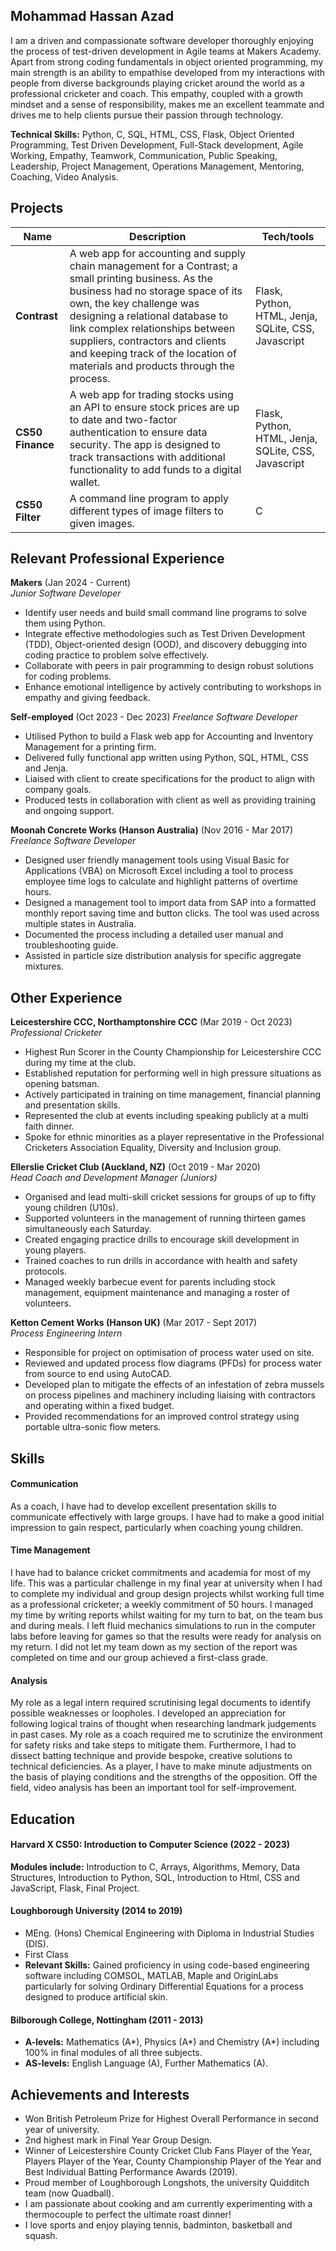 ## Mohammad Hassan Azad
I am a driven and compassionate software developer thoroughly enjoying the process of test-driven development in Agile teams at Makers Academy. Apart from strong coding fundamentals in object oriented programming, my main strength is an ability to empathise developed from my interactions with people from diverse backgrounds playing cricket around the world as a professional cricketer and coach. This empathy, coupled with a growth mindset and a sense of responsibility, makes me an excellent teammate and drives me to help clients pursue their passion through technology.

**Technical Skills:** Python, C, SQL, HTML, CSS, Flask, Object Oriented Programming, Test Driven Development,  Full-Stack development, Agile Working, Empathy, Teamwork, Communication, Public Speaking, Leadership, Project Management, Operations Management, Mentoring, Coaching, Video Analysis.
## Projects

| Name                         | Description       | Tech/tools        |
| ---------------------------- | ----------------- | ----------------- |
| **Contrast**            | A web app for accounting and supply chain management for a Contrast; a small printing business. As the business had no storage space of its own,  the key challenge was designing a relational database to link complex relationships between suppliers, contractors and clients and keeping track of the location of materials and products through the process.  | Flask, Python, HTML, Jenja, SQLite, CSS, Javascript|
| **CS50 Finance** | A web app for trading stocks using an API to ensure stock prices are up to date and two-factor authentication to ensure data security. The app is designed to track transactions with additional functionality to add funds to a digital wallet.| Flask, Python, HTML, Jenja, SQLite, CSS, Javascript|
| **CS50 Filter** | A command line program to apply different types of image filters to given images.| C|

## Relevant Professional Experience

**Makers** (Jan 2024 - Current)  
_Junior Software Developer_

- Identify user needs and build small command line programs to solve them using Python.
- Integrate effective methodologies such as Test Driven Development (TDD), Object-oriented design (OOD), and discovery debugging  into coding practice to problem solve effectively.
- Collaborate with peers in pair programming to design robust solutions for coding problems.
- Enhance emotional intelligence by actively contributing to workshops in empathy and giving feedback. 

**Self-employed** (Oct 2023 - Dec 2023) 
_Freelance Software Developer_

- Utilised Python to build a  Flask web app for Accounting and Inventory Management for a printing firm.
- Delivered fully functional app written using Python, SQL, HTML, CSS and Jenja.
- Liaised with client to create specifications for the product to align with company goals.
- Produced tests in collaboration with client as well as providing training and ongoing support.

**Moonah Concrete Works (Hanson Australia)** (Nov 2016 - Mar 2017) 
_Freelance Software Developer_

- Designed user friendly management tools using Visual Basic for Applications (VBA) on Microsoft Excel including a tool to process employee time logs to calculate and highlight patterns of overtime hours.
- Designed a management tool to import data from SAP into a formatted monthly report saving time and button clicks. The tool was used across multiple states in Australia.
- Documented the process including a detailed user manual and troubleshooting guide.
- Assisted in particle size distribution analysis for specific aggregate mixtures.

## Other Experience

**Leicestershire CCC, Northamptonshire CCC** (Mar 2019 - Oct 2023)  
_Professional Cricketer_

- Highest Run Scorer in the County Championship for Leicestershire CCC during my time at the club.
- Established  reputation for performing well in high pressure situations as opening batsman.
- Actively participated in training on time management, financial planning and presentation skills.
- Represented the club at events including speaking publicly at a multi faith dinner.
- Spoke for ethnic minorities as a player representative in the Professional Cricketers Association Equality, Diversity and Inclusion group.

**Ellerslie Cricket Club (Auckland, NZ)** (Oct 2019 - Mar 2020)  
_Head Coach and Development Manager (Juniors)_

- Organised and lead multi-skill cricket sessions for groups of up to fifty young children (U10s).
- Supported volunteers in the management of running thirteen games simultaneously each Saturday.
- Created engaging practice drills to encourage skill development in young players.
- Trained coaches to run drills in accordance with health and safety protocols. 
- Managed weekly barbecue event for parents including stock management, equipment maintenance and managing a roster of volunteers.

**Ketton Cement Works (Hanson UK)** (Mar 2017 - Sept 2017)  
_Process Engineering Intern_

- Responsible for project on optimisation of process water used on site.
- Reviewed and updated process flow diagrams (PFDs) for process water from source to end using AutoCAD.
- Developed plan to mitigate the effects of an infestation of zebra mussels on process pipelines and machinery including liaising with contractors and operating within a fixed budget. 
- Provided recommendations for an improved control strategy using portable ultra-sonic flow meters.


## Skills

#### Communication
As a coach, I have had to develop excellent presentation skills to communicate effectively with large groups. I have had to make a good initial impression to gain respect, particularly when coaching young children.

#### Time Management
I have had to balance cricket commitments and academia for most of my life. This was a particular challenge in my final year at university when I had to complete my individual and group design projects whilst working full time as a professional cricketer; a weekly commitment of 50 hours. I managed my time by writing reports whilst waiting for my turn to bat, on the team bus and during meals. I left fluid mechanics simulations to run in the computer labs before leaving for games so that the results were ready for analysis on my return. I did not let my team down as my section of the report was completed on time and our group achieved a first-class grade. 

#### Analysis
My role as a legal intern required scrutinising legal documents to identify possible weaknesses or loopholes. I developed an appreciation for following logical trains of thought when researching landmark judgements in past cases.  My role as a coach required me to scrutinize the environment for safety risks and take steps to mitigate them. Furthermore, I had to dissect batting technique and provide bespoke, creative solutions to technical deficiencies. As a player, I have to make minute adjustments on the basis of playing conditions and the strengths of the opposition. Off the field, video analysis has been an important tool for self-improvement.


## Education

#### Harvard X CS50: Introduction to Computer Science (2022 - 2023)
**Modules include:** Introduction to C, Arrays, Algorithms, Memory, Data Structures, Introduction to Python, SQL, Introduction to Html, CSS and JavaScript, Flask, Final Project. 

#### Loughborough University (2014 to 2019)
- MEng. (Hons) Chemical Engineering with Diploma in Industrial Studies (DIS).                                                    
- First Class
- **Relevant Skills:** Gained proficiency in using code-based engineering software including COMSOL, MATLAB, Maple and OriginLabs particularly for solving Ordinary Differential Equations for a process designed to produce artificial skin. 

#### Bilborough College, Nottingham (2011 - 2013)
- **A-levels:** Mathematics (A*), Physics (A*) and Chemistry (A*) including 100% in final modules of all three subjects.
- **AS-levels:** English Language (A), Further Mathematics (A).

## Achievements and Interests
- Won British Petroleum Prize for Highest Overall Performance in second year of university.
- 2nd highest mark in Final Year Group Design. 
- Winner of Leicestershire County Cricket Club Fans Player of the Year, Players Player of the Year, County Championship Player of the Year and Best Individual Batting Performance Awards (2019).
- Proud member of Loughborough Longshots, the university Quidditch team (now Quadball).
- I am passionate about cooking and am currently experimenting with a  thermocouple to perfect the ultimate roast dinner!
- I love sports and enjoy playing tennis, badminton, basketball and squash. 

